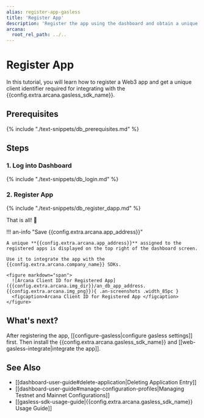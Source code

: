 ```yaml
---
alias: register-app-gasless
title: 'Register App'
description: 'Register the app using the dashboard and obtain a unique clientId. Use clientId to integrate the app with the Arcana SDKs.'
arcana:
  root_rel_path: ../..
---
```


# Register App

In this tutorial, you will learn how to register a Web3 app and get a unique client identifier required for integrating with the {{config.extra.arcana.gasless_sdk_name}}.

## Prerequisites

{% include "./text-snippets/db_prerequisites.md" %}

## Steps

### 1. Log into Dashboard

{% include "./text-snippets/db_login.md" %}

### 2. Register App

{% include "./text-snippets/db_register_dapp.md" %}

That is all! 🎉

!!! an-info "Save {{config.extra.arcana.app_address}}"

    A unique **{{config.extra.arcana.app_address}}** assigned to the registered apps is displayed on the top right of the dashboard screen. 
    
    Use it to integrate the app with the {{config.extra.arcana.company_name}} SDKs.

    <figure markdown="span">
      ![Arcana Client ID for Registered App]({{config.extra.arcana.img_dir}}/an_db_app_address.{{config.extra.arcana.img_png}}){ .an-screenshots .width_85pc }
      <figcaption>Arcana Client ID for Registered App </figcaption>
    </figure>
    

## What's next?

After registering the app, [[configure-gasless|configure gasless settings]] first. Then install the {{config.extra.arcana.gasless_sdk_name}} and [[web-gasless-integrate|integrate the app]].

## See Also

* [[dashboard-user-guide#delete-application|Deleting Application Entry]]
* [[dashboard-user-guide#manage-configuration-profiles|Managing Testnet and Mainnet Configurations]]
* [[gasless-sdk-usage-guide|{{config.extra.arcana.gasless_sdk_name}} Usage Guide]]